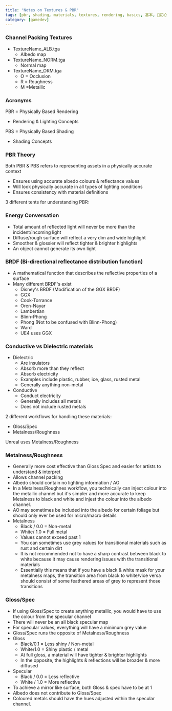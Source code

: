 ```yaml
---
title: "Notes on Textures & PBR"
tags: [pbr, shading, materials, textures, rendering, basics, 基本, 🔰初心者]
category: [gamedev]
---
```


### Channel Packing Textures

- TextureName_ALB.tga
  - Albedo map
- TextureName_NORM.tga
  - Normal map
- TextureName_ORM.tga
  - O = Occlusion
  - R = Roughness
  - M =Metallic

### Acronyms

PBR = Physically Based Rendering
- Rendering & Lighting Concepts

PBS = Physically Based Shading
- Shading Concepts

### PBR Theory

Both PBR & PBS refers to representing assets in a physically accurate context

- Ensures using accurate albedo colours & reflectance values
- Will look physically accurate in all types of lighting conditions
- Ensures consistency with material definitions

3 different tents for understanding PBR:

### Energy Conversation

- Total amount of reflected light will never be more than the incident/incoming light
- Diffuse/rough surface will reflect a very dim and wide highlight
- Smoother & glossier will reflect tighter & brighter highlights
- An object cannot generate its own light

### BRDF (Bi-directional reflectance distribution function)

- A mathematical function that describes the reflective properties of a surface
- Many different BRDF's exist
  - Disney's BRDF (Modification of the GGX BRDF)
  - GGX
  - Cook-Torrance
  - Oren-Nayar
  - Lambertian
  - Blinn-Phong
  - Phong (Not to be confused with Blinn-Phong)
  - Ward
  - UE4 uses GGX

### Conductive vs Dielectric materials

- Dielectric
  - Are insulators
  - Absorb more than they reflect
  - Absorb electricity
  - Examples include plastic, rubber, ice, glass, rusted metal
  - Generally anything non-metal
- Conductive
  - Conduct electricity
  - Generally includes all metals
  - Does not include rusted metals

2 different workflows for handling these materials:

- Gloss/Spec
- Metalness/Roughness

Unreal uses Metalness/Roughness

### Metalness/Roughness

- Generally more cost effective than Gloss Spec and easier for artists to understand & interpret
- Allows channel packing
- Albedo should contain no lighting information / AO
- In a Metalness/Roughnes workflow, you technically can inject colour into the metallic channel but it's simpler and more accurate to keep Metalness to black and white and injest the colour into the albedo channel.
- AO may sometimes be included into the albedo for certain foliage but should only ever be used for micro/macro details
- Metalness
  - Black / 0.0 = Non-metal
  - White/ 1.0 = Full metal
  - Values cannot exceed past 1
  - You can sometimes use grey values for transitional materials such as rust and certain dirt
  - It is not recommended not to have a sharp contrast between black to white because it may cause rendering issues with the transitional materials
  - Essentially this means that if you have a black & white mask for your metalness maps, the transition area from black to white/vice versa should consist of some feathered areas of grey to represent those transitions

### Gloss/Spec

- If using Gloss/Spec to create anything metallic, you would have to use the colour from the specular channel
- There will never be an all black specular map
- For specular values, everything will have a minimum grey value
- Gloss/Spec runs the opposite of Metalness/Roughness
- Gloss
  - Black/0.1 = Less shiny / Non-metal
  - White/1.0 = Shiny plastic / metal
  - At full gloss, a material will have tighter & brighter highlights
  - In the opposite, the highlights & reflections will be broader & more diffused
- Specular
  - Black / 0.0 = Less reflective
  - White / 1.0 = More reflective
- To achieve a mirror like surface, both Gloss & spec have to be at 1
- Albedo does not contribute to Gloss/Spec
- Coloured metals should have the hues adjusted within the specular channel.
